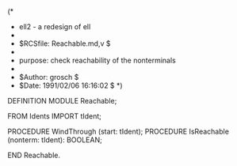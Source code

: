 (*
 *	ell2 - a redesign of ell
 *
 *	$RCSfile: Reachable.md,v $
 *	
 *	purpose:	check reachability of the nonterminals
 *
 *	$Author: grosch $
 *	$Date: 1991/02/06 16:16:02 $
 *)


DEFINITION MODULE Reachable;

FROM Idents	IMPORT	tIdent;

PROCEDURE WindThrough (start: tIdent);
PROCEDURE IsReachable (nonterm: tIdent): BOOLEAN;

END Reachable.
